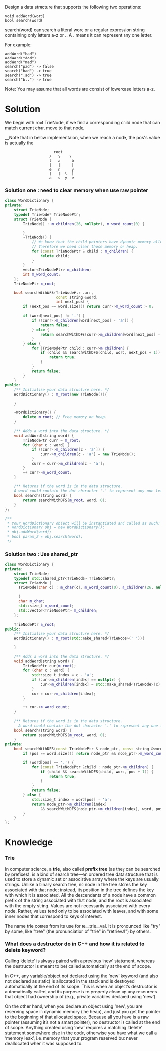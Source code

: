 Design a data structure that supports the following two operations:

```
void addWord(word)
bool search(word)
```

search(word) can search a literal word or a regular expression string containing only letters a-z or .. A . means it can represent any one letter.

For example:

```
addWord("bad")
addWord("dad")
addWord("mad")
search("pad") -> false
search("bad") -> true
search(".ad") -> true
search("b..") -> true
```
Note:
You may assume that all words are consist of lowercase letters a-z.

# Solution

We begin with root TrieNode, if we find a corresponding child node that can match current char, move to that node.

__Note that in below implementaion, when we reach a node, the pos's value is actually the 

```
                      root
                    /   \    \
                    t   a     b
                    |   |     |
                    e   n     y
                    |   |  \  |
                    a   s  y  e
```


### Solution one : need to clear memory when use raw pointer

```cpp
class WordDictionary {
private:
    struct TrieNode;
    typedef TrieNode* TrieNodePtr;
    struct TrieNode {
        TrieNode() : m_children(26, nullptr), m_word_count(0) {
            
        }
        ~TrieNode() {
            // We know that the child pointers have dynamic memory allocated.
            // Therefore we need clear those memory on heap.
            for (const TrieNodePtr & child : m_children) {
                delete child;
            }
        }
        vector<TrieNodePtr> m_children;
        int m_word_count;
    };
    TrieNodePtr m_root;
    
    bool searchWithDFS(TrieNodePtr curr, 
                       const string &word,
                       int next_pos) {
        if (next_pos == word.size()) return curr->m_word_count > 0;
      
        if (word[next_pos] != '.') {
            if (!curr->m_children[word[next_pos] - 'a']) {
                return false;
            } else {
                return searchWithDFS(curr->m_children[word[next_pos] - 'a'], word, next_pos + 1);
            }
        } else {
            for (TrieNodePtr child : curr->m_children) {
                if (child && searchWithDFS(child, word, next_pos + 1)) {
                    return true;
                }
            }
            return false;
        }
    }
public:
    /** Initialize your data structure here. */
    WordDictionary() : m_root(new TrieNode()){
        
    }
    
    ~WordDictionary() {
        delete m_root; // Free memory on heap.
    }
    
    /** Adds a word into the data structure. */
    void addWord(string word) {
        TrieNodePtr curr = m_root;
        for (char c : word) {
            if (!curr->m_children[c - 'a']) {
                curr->m_children[c - 'a'] = new TrieNode();
            }
            curr = curr->m_children[c - 'a'];
        }
        ++ curr->m_word_count;
    }
    
    /** Returns if the word is in the data structure. 
    A word could contain the dot character '.' to represent any one letter. */
    bool search(string word) {
        return searchWithDFS(m_root, word, 0);
    }
};

/**
 * Your WordDictionary object will be instantiated and called as such:
 * WordDictionary obj = new WordDictionary();
 * obj.addWord(word);
 * bool param_2 = obj.search(word);
 */
```

### Solution two : Use shared_ptr
```cpp
class WordDictionary {
private:
    struct TrieNode;
    typedef std::shared_ptr<TrieNode> TrieNodePtr;
    struct TrieNode {
      TrieNode(char c) : m_char(c), m_word_count(0), m_children(26, nullptr) {
          
      }
      char m_char;
      std::size_t m_word_count;
      std::vector<TrieNodePtr> m_children;
    };
    
    TrieNodePtr m_root;
public:
    /** Initialize your data structure here. */
    WordDictionary() : m_root(std::make_shared<TrieNode>(' ')){
        
    }
    
    /** Adds a word into the data structure. */
    void addWord(string word) {
        TrieNodePtr cur(m_root);
        for (char c : word) {
            std::size_t index = c - 'a';
            if (cur->m_children[index] == nullptr) {
                cur->m_children[index] = std::make_shared<TrieNode>(c);
            }
            cur = cur->m_children[index];
        }
        
        ++ cur->m_word_count;
    }
    
    /** Returns if the word is in the data structure. 
      A word could contain the dot character '.' to represent any one letter. */
    bool search(string word) {
        return searchWithDFS(m_root, word, 0);
    }
private:
    bool searchWithDFS(const TrieNodePtr & node_ptr, const string &word, std::size_t pos) {
        if (pos == word.size()) return node_ptr && node_ptr->m_word_count > 0;
        
        if (word[pos] == '.') {
            for (const TrieNodePtr &child : node_ptr->m_children) {
                if (child && searchWithDFS(child, word, pos + 1)) {
                    return true;
                }
            }
            return false;
        } else {
            std::size_t index = word[pos] - 'a';
            return node_ptr->m_children[index] 
                && searchWithDFS(node_ptr->m_children[index], word, pos + 1);
        }
    }
};
```

# Knowledge

### Trie

In computer science, a __trie__, also called __prefix tree__ (as they can be searched by prefixes), is a kind of search tree—an ordered tree data structure that is used to store a dynamic set or associative array where the keys are usually strings. Unlike a binary search tree, no node in the tree stores the key associated with that node; instead, its position in the tree defines the key with which it is associated. All the descendants of a node have a common prefix of the string associated with that node, and the root is associated with the empty string. Values are not necessarily associated with every node. Rather, values tend only to be associated with leaves, and with some inner nodes that correspond to keys of interest. 

The name trie comes from its use for re__trie__val. It is pronounced like "try" by some, like "tree" (the pronunciation of "trie" in "retrieval") by others. 

### What does a destructor do in C++ and how it is related to delete keyword?

Calling ‘delete’ is always paired with a previous ‘new’ statement, whereas the destructor is (meant to be) called automatically at the end of scope.

In C++, any variable/object not declared using the ‘new’ keyword (and also not declared as static) is allocated in the stack and is destroyed automatically at the end of its scope. This is when an object’s destructor is automatically called, and its purpose is to properly clean up any resources that object had ownership of (e.g., private variables declared using ‘new’).

On the other hand, when you declare an object using ‘new’, you are reserving space in dynamic memory (the heap), and just you get the pointer to the beginning of that allocated space. Because all you have is a raw pointer (assuming it’s not a smart pointer), no destructor is called at the end of scope. Anything created using ‘new’ requires a matching ‘delete’ statement somewhere else in the code, otherwise you have what we call a ‘memory leak’, i.e. memory that your program reserved but never deallocated when it was supposed to.
